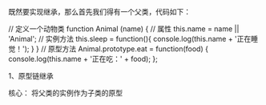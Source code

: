 
既然要实现继承，那么首先我们得有一个父类，代码如下：

// 定义一个动物类
function Animal (name) {
  // 属性
  this.name = name || 'Animal';
  // 实例方法
  this.sleep = function(){
    console.log(this.name + '正在睡觉！');
  }
}
// 原型方法
Animal.prototype.eat = function(food) {
  console.log(this.name + '正在吃：' + food);
};

1、原型链继承

核心： 将父类的实例作为子类的原型
